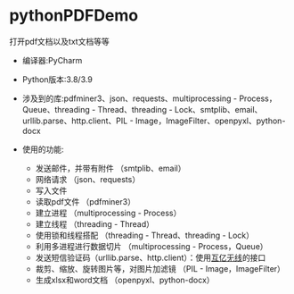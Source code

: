 # pythonPDFDemo
打开pdf文档以及txt文档等等

* 编译器:PyCharm

* Python版本:3.8/3.9

* 涉及到的库:pdfminer3、json、requests、multiprocessing - Process，Queue、threading - Thread、threading - Lock、smtplib、email、urllib.parse、http.client、PIL - Image，ImageFilter、openpyxl、python-docx

* 使用的功能:

  - 发送邮件，并带有附件 （smtplib、email）
  - 网络请求 （json、requests）
  - 写入文件
  - 读取pdf文件 （pdfminer3）
  - 建立进程 （multiprocessing - Process）
  - 建立线程 （threading - Thread）
  - 使用锁和线程搭配 （threading - Thread、threading - Lock）
  - 利用多进程进行数据切片 （multiprocessing - Process，Queue）
  - 发送短信验证码（urllib.parse、http.client）：使用[互亿无线](http://www.ihuyi.com)的接口
  - 裁剪、缩放、旋转图片等，对图片加滤镜 （PIL - Image，ImageFilter）
  - 生成xlsx和word文档 （openpyxl、python-docx）
  

